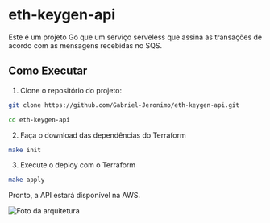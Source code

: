 # eth-keygen-api

Este é um projeto Go que um serviço serveless que assina as transações de acordo com as mensagens recebidas no SQS.

## Como Executar

1. Clone o repositório do projeto:

```bash
git clone https://github.com/Gabriel-Jeronimo/eth-keygen-api.git
```

```bash
cd eth-keygen-api
```

2. Faça o download das dependências do Terraform

```bash
make init
```

3. Execute o deploy com o Terraform

```bash
make apply
```

Pronto, a API estará disponível na AWS.

![Foto da arquitetura](https://github.com/Gabriel-Jeronimo/eth-keygen-api/assets/55462130/351cb4b8-47bb-4444-b2d3-a6b52001b20b)
